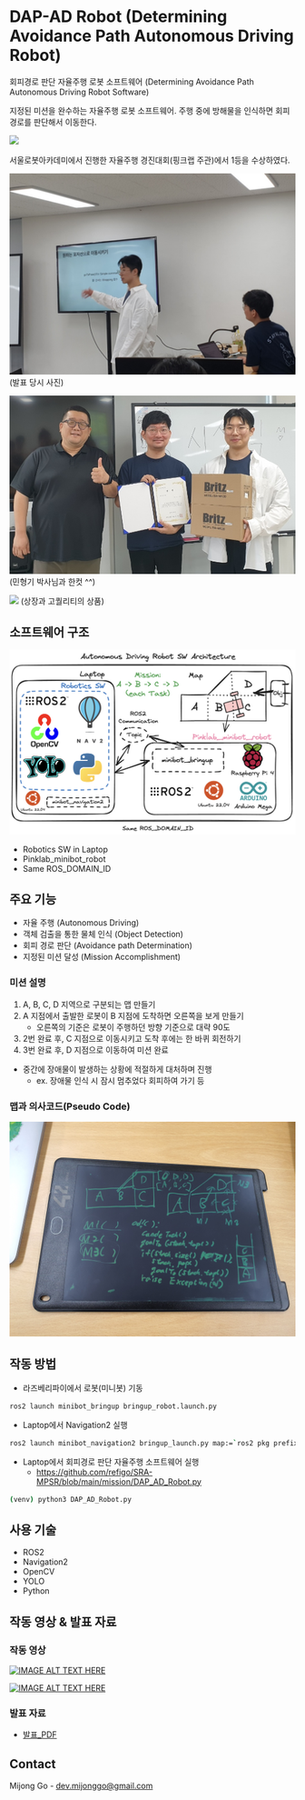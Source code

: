 # DAP-AD Robot (Determining Avoidance Path Autonomous Driving Robot)

회피경로 판단 자율주행 로봇 소프트웨어 (Determining Avoidance Path Autonomous Driving Robot Software)

지정된 미션을 완수하는 자율주행 로봇 소프트웨어. 주행 중에 방해물을 인식하면 회피 경로를 판단해서 이동한다.

![](/images/SRA-MPSR-ADR-introduction(h).gif)

서울로봇아카데미에서 진행한 자율주행 경진대회(핑크랩 주관)에서 1등을 수상하였다.

![](/images/SRA-MPSR-ADR-Presentation1.jpg)
(발표 당시 사진)

![](/images/SRA-MPSR-ADR-Prize1.jpg)
(민형기 박사님과 한컷 ^^)

![](/images/SRA-MPSR-ADR-Prize2.png)
(상장과 고퀄리티의 상품)


## 소프트웨어 구조

![](/images/SRA-MPSR-ADR-Architecture2.png)

- Robotics SW in Laptop
- Pinklab_minibot_robot
- Same ROS_DOMAIN_ID


## 주요 기능

- 자율 주행 (Autonomous Driving)
- 객체 검출을 통한 물체 인식 (Object Detection)
- 회피 경로 판단 (Avoidance path Determination)
- 지정된 미션 달성 (Mission Accomplishment)


### 미션 설명

1. A, B, C, D 지역으로 구분되는 맵 만들기
2. A 지점에서 출발한 로봇이 B 지점에 도착하면 오른쪽을 보게 만들기
	- 오른쪽의 기준은 로봇이 주행하던 방향 기준으로 대략 90도
3. 2번 완료 후, C 지점으로 이동시키고 도착 후에는 한 바퀴 회전하기
4. 3번 완료 후, D 지점으로 이동하여 미션 완료

- 중간에 장애물이 발생하는 상황에 적절하게 대처하며 진행
	- ex. 장애물 인식 시 잠시 멈추었다 회피하여 가기 등

### 맵과 의사코드(Pseudo Code)

![](/images/SRA-MPSR-ADR-map-pseudo-code1.jpg)


## 작동 방법

- 라즈베리파이에서 로봇(미니봇) 기동
```bash
ros2 launch minibot_bringup bringup_robot.launch.py
```

- Laptop에서 Navigation2 실행
```bash
ros2 launch minibot_navigation2 bringup_launch.py map:=`ros2 pkg prefix minibot_navigation2`/share/minibot_navigation2/maps/<map-name>.yaml
```

- Laptop에서 회피경로 판단 자율주행 소프트웨어 실행
	- https://github.com/refigo/SRA-MPSR/blob/main/mission/DAP_AD_Robot.py
```bash
(venv) python3 DAP_AD_Robot.py
```


## 사용 기술

- ROS2
- Navigation2
- OpenCV
- YOLO
- Python


## 작동 영상 & 발표 자료

### 작동 영상

[![IMAGE ALT TEXT HERE](https://img.youtube.com/vi/CBDW2zIgzkc/0.jpg)](https://www.youtube.com/watch?v=CBDW2zIgzkc)

[![IMAGE ALT TEXT HERE](https://img.youtube.com/vi/Tdbis9xDE4c/0.jpg)](https://www.youtube.com/watch?v=Tdbis9xDE4c)


### 발표 자료

- [발표_PDF](https://drive.google.com/file/d/1J01boAPUOi5oCoNPTHGVJpkkqi3rjGjF/view)


## Contact

Mijong Go - dev.mijonggo@gmail.com

